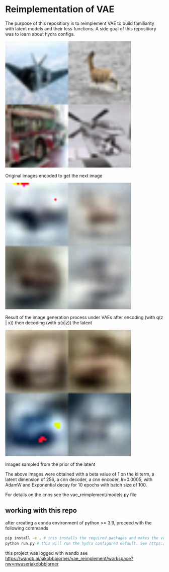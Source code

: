 # Reimplementation of VAE
The purpose of this repositiory is to reimplement VAE to build familiarity with latent models and their loss functions. A side goal of this repositiory was to learn about hydra configs.

<!-- ![Original images encoded to get the next image](media_images_eval_x_noised_images.png) -->
<img src="media_images_eval_x_noised_images.png" alt="Original images encoded to get the next image" width=400>

Original images encoded to get the next image


<!-- ![Result of the image generation process under VAEs after encoding then decoding](media_images_eval_x_given_z_images.png) -->
<img src="media_images_eval_x_given_z_images.png" alt="Result of the image generation process under VAEs after encoding then decoding" width=400>

Result of the image generation process under VAEs after encoding (with q(z | x)) then decoding (with p(x|z)) the latent 

<!-- ![Images sampled from the prior of the latent](media_images_generated_images.png) -->
<img src="media_images_generated_images.png" alt="Images sampled from the prior of the latent" width=400>

Images sampled from the prior of the latent


The above images were obtained with a beta value of 1 on the kl term, a latent dimension of 256, a cnn decoder, a cnn encoder, lr=0.0005, with AdamW and Exponential decay for 10 epochs with batch size of 100.

For details on the cnns see the vae_reimplement/models.py file

## working with this repo
after creating a conda environment of python >= 3.9, proceed with the following commands
```bash
pip install -e . # this installs the required packages and makes the vae_reimplement package available to python's path.
python run.py # this will run the hydra configured default. See https://hydra.cc/docs/1.3/intro/ for details.
```


this project was logged with wandb see https://wandb.ai/jakobbbjorner/vae_reimplement/workspace?nw=nwuserjakobbbjorner

